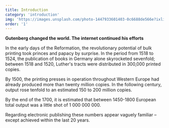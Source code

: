 ```yaml
---
title: Introduction
category: 'introduction'
img: 'https://images.unsplash.com/photo-1447933601403-0c6688de566e?ixlib=rb-1.2.1&ixid=eyJhcHBfaWQiOjEyMDd9&auto=format&fit=crop&w=1256&q=80'
order: '1'
---
```



**Gutenberg changed the world. The internet continued his efforts** 

In the early days of the Reformation, the revolutionary potential of bulk printing took princes and papacy by surprise. In the period from 1518 to 1524, the publication of books in Germany alone skyrocketed sevenfold; between 1518 and 1520, Luther's tracts were distributed in 300,000 printed copies.

By 1500, the printing presses in operation throughout Western Europe had already produced more than twenty million copies. In the following century, output rose tenfold to an estimated 150 to 200 million copies.

By the end of the 1700, it is estimated that between 1450-1800 European total output was a little shot of 1 000 000 000.

Regarding electronic publishing these numbers appear vaguely familiar – except achieved within the last 20 years.